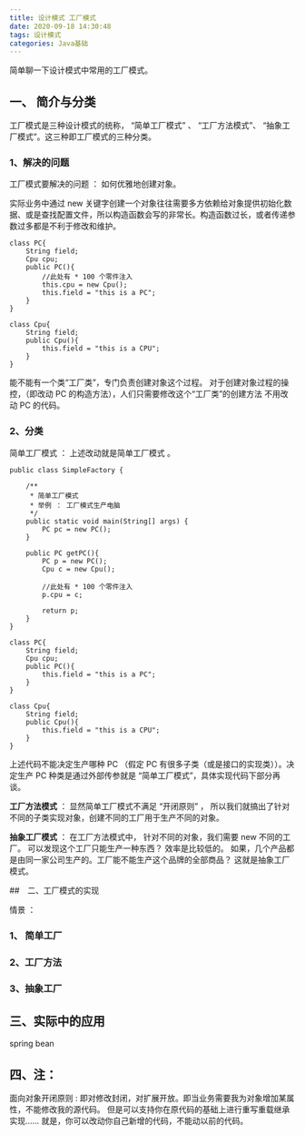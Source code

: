 ```yaml
---
title: 设计模式 工厂模式
date: 2020-09-18 14:30:48
tags: 设计模式
categories: Java基础
---
```


简单聊一下设计模式中常用的工厂模式。


## 一、 简介与分类

工厂模式是三种设计模式的统称， “简单工厂模式” 、 “工厂方法模式”、 “抽象工厂模式”。这三种即工厂模式的三种分类。

### 1、解决的问题


工厂模式要解决的问题 ： 如何优雅地创建对象。 

实际业务中通过 new 关键字创建一个对象往往需要多方依赖给对象提供初始化数据、或是查找配置文件，所以构造函数会写的非常长。构造函数过长，或者传递参数过多都是不利于修改和维护。

```
class PC{
    String field;
    Cpu cpu;
    public PC(){
        //此处有 * 100 个零件注入
        this.cpu = new Cpu();
        this.field = "this is a PC";
    }
}

class Cpu{
    String field;
    public Cpu(){
        this.field = "this is a CPU";
    }
}
```

能不能有一个类“工厂类”，专门负责创建对象这个过程。  对于创建对象过程的操控，（即改动 PC 的构造方法），人们只需要修改这个“工厂类”的创建方法 不用改动 PC 的代码。

### 2、分类

简单工厂模式 ： 上述改动就是简单工厂模式 。 

```
public class SimpleFactory {

    /**
     * 简单工厂模式
     * 举例 ： 工厂模式生产电脑
     */
    public static void main(String[] args) {
        PC pc = new PC();
    }
    
    public PC getPC(){
        PC p = new PC();
        Cpu c = new Cpu();
        
        //此处有 * 100 个零件注入
        p.cpu = c;
        
        return p;
    }   
}

class PC{
    String field;
    Cpu cpu;
    public PC(){
        this.field = "this is a PC";
    }
}

class Cpu{
    String field;
    public Cpu(){
        this.field = "this is a CPU";
    }
}
```
上述代码不能决定生产哪种 PC （假定 PC 有很多子类（或是接口的实现类））。决定生产 PC 种类是通过外部传参就是 “简单工厂模式”，具体实现代码下部分再谈。

**工厂方法模式** ： 显然简单工厂模式不满足 “开闭原则” ， 所以我们就搞出了针对不同的子类实现对象，创建不同的工厂用于生产不同的对象。

**抽象工厂模式** ： 在工厂方法模式中， 针对不同的对象，我们需要 new 不同的工厂。 可以发现这个工厂只能生产一种东西？  效率是比较低的。 如果，几个产品都是由同一家公司生产的。工厂能不能生产这个品牌的全部商品？ 这就是抽象工厂模式。




##　二、工厂模式的实现

情景 ： 

###  1、 简单工厂



###  2、工厂方法



###  3、抽象工厂




## 三、实际中的应用


spring bean



## 四、注： 

面向对象开闭原则 : 即对修改封闭，对扩展开放。即当业务需要我为对象增加某属性，不能修改我的源代码。  但是可以支持你在原代码的基础上进行重写重载继承实现…… 就是，你可以改动你自己新增的代码，不能动以前的代码。


